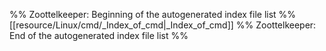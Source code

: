 %% Zoottelkeeper: Beginning of the autogenerated index file list  %%
 [[resource/Linux/cmd/_Index_of_cmd|_Index_of_cmd]]
%% Zoottelkeeper: End of the autogenerated index file list  %%
